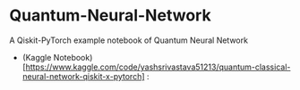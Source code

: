# Quantum-Neural-Network
A Qiskit-PyTorch example notebook of Quantum Neural Network
 - (Kaggle Notebook)[https://www.kaggle.com/code/yashsrivastava51213/quantum-classical-neural-network-qiskit-x-pytorch] : 
